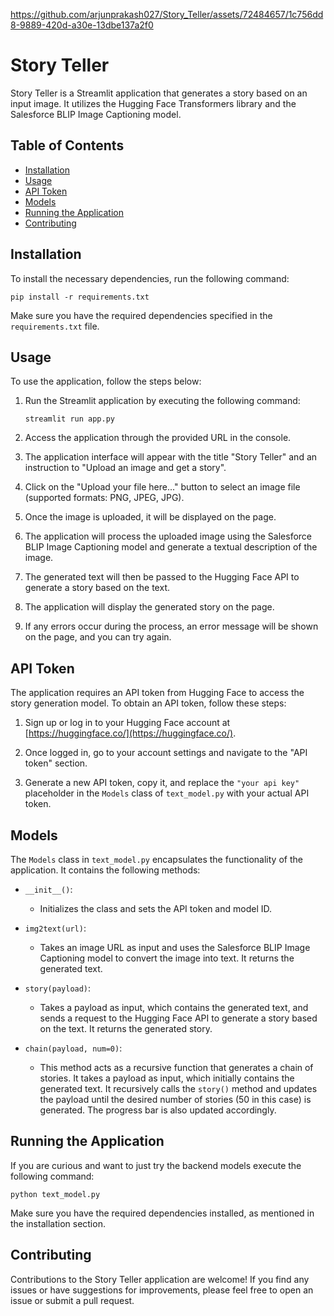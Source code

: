 


https://github.com/arjunprakash027/Story_Teller/assets/72484657/1c756dd8-9889-420d-a30e-13dbe137a2f0


# Story Teller

Story Teller is a Streamlit application that generates a story based on an input image. It utilizes the Hugging Face Transformers library and the Salesforce BLIP Image Captioning model.

## Table of Contents

- [Installation](#installation)
- [Usage](#usage)
- [API Token](#api-token)
- [Models](#models)
- [Running the Application](#running-the-application)
- [Contributing](#contributing)

## Installation

To install the necessary dependencies, run the following command:

```shell
pip install -r requirements.txt
```

Make sure you have the required dependencies specified in the `requirements.txt` file.

## Usage

To use the application, follow the steps below:

1. Run the Streamlit application by executing the following command:

   ```shell
   streamlit run app.py
   ```

2. Access the application through the provided URL in the console.

3. The application interface will appear with the title "Story Teller" and an instruction to "Upload an image and get a story".

4. Click on the "Upload your file here..." button to select an image file (supported formats: PNG, JPEG, JPG).

5. Once the image is uploaded, it will be displayed on the page.

6. The application will process the uploaded image using the Salesforce BLIP Image Captioning model and generate a textual description of the image.

7. The generated text will then be passed to the Hugging Face API to generate a story based on the text.

8. The application will display the generated story on the page.

9. If any errors occur during the process, an error message will be shown on the page, and you can try again.

## API Token

The application requires an API token from Hugging Face to access the story generation model. To obtain an API token, follow these steps:

1. Sign up or log in to your Hugging Face account at [https://huggingface.co/](https://huggingface.co/).

2. Once logged in, go to your account settings and navigate to the "API token" section.

3. Generate a new API token, copy it, and replace the `"your api key"` placeholder in the `Models` class of `text_model.py` with your actual API token.

## Models

The `Models` class in `text_model.py` encapsulates the functionality of the application. It contains the following methods:

- `__init__()`:
    - Initializes the class and sets the API token and model ID.

- `img2text(url)`:
    - Takes an image URL as input and uses the Salesforce BLIP Image Captioning model to convert the image into text. It returns the generated text.

- `story(payload)`:
    - Takes a payload as input, which contains the generated text, and sends a request to the Hugging Face API to generate a story based on the text. It returns the generated story.

- `chain(payload, num=0)`:
    - This method acts as a recursive function that generates a chain of stories. It takes a payload as input, which initially contains the generated text. It recursively calls the `story()` method and updates the payload until the desired number of stories (50 in this case) is generated. The progress bar is also updated accordingly.

## Running the Application
If you are curious and want to just try the backend models
execute the following command:

```shell
python text_model.py
```

Make sure you have the required dependencies installed, as mentioned in the installation section.

## Contributing

Contributions to the Story Teller application are welcome! If you find any issues or have suggestions for improvements, please feel free to open an issue or submit a pull request.
